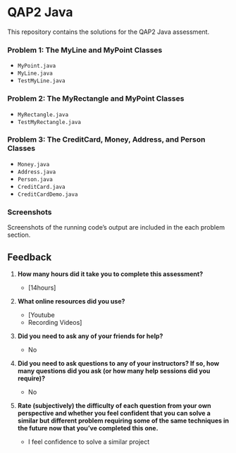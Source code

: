 # QAP2 Java 

This repository contains the solutions for the QAP2 Java assessment.

### Problem 1: The MyLine and MyPoint Classes
- `MyPoint.java`
- `MyLine.java`
- `TestMyLine.java`

### Problem 2: The MyRectangle and MyPoint Classes
- `MyRectangle.java`
- `TestMyRectangle.java`

### Problem 3: The CreditCard, Money, Address, and Person Classes
- `Money.java`
- `Address.java`
- `Person.java`
- `CreditCard.java`
- `CreditCardDemo.java`

### Screenshots
Screenshots of the running code’s output are included in the each problem section.

## Feedback

1. **How many hours did it take you to complete this assessment?**
   - [14hours]

2. **What online resources did you use?**
   - [Youtube
   - Recording Videos]

3. **Did you need to ask any of your friends for help?**
   - No

4. **Did you need to ask questions to any of your instructors? If so, how many questions did you ask (or how many help sessions did you require)?**
   - No

5. **Rate (subjectively) the difficulty of each question from your own perspective and whether you feel confident that you can solve a similar but different problem requiring some of the same techniques in the future now that you’ve completed this one.**
   - I feel confidence to solve a similar project

